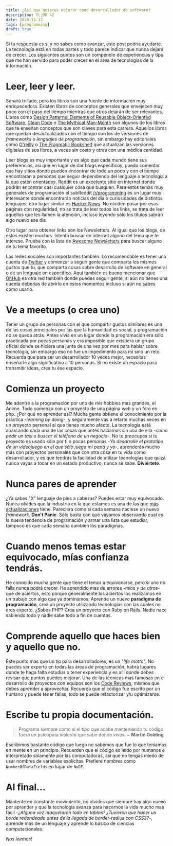 ```yaml
---
title: ¿Así que quieres mejorar como desarrollador de software?
description: TL;DR 42
date: 2020-11-17
tags: [programming]
draft: true
---
```


Si tu respuesta es si y no sabes como avanzar, este post podría ayudarte. La tecnología está en todas partes y todo parece indicar que nunca dejará de crecer. Los siguientes puntos son un compendio de experiencias y tips que me han servido para poder crecer en el área de tecnologías de la información.

# Leer, leer y leer.
Sonará trillado, pero los libros son una fuente de información muy enriquecedora. Existen libros de conceptos generales que envejecen muy poco con el paso del tiempo mientras que otros dejarán de ser relevantes. Libros como [Design Patterns: Elements of Reusable Object-Oriented Software](https://www.amazon.com/Design-Patterns-Elements-Reusable-Object-Oriented-ebook/dp/B000SEIBB8), [Clean Code](http://www.amazon.com/Clean-Code-Handbook-Software-Craftsmanship/dp/0132350882) o [The Mythical Man-Month](http://www.amazon.com/The-Mythical-Man-Month-Engineering-Anniversary/dp/0201835959?tag=javamysqlanta-20) son algunos de los libros que te enseñan conceptos que son claves para esta carrera. Aquellos libros que quedan desactualizados con el tiempo son los de versiones de *frameworks* o *lenguajes de programación*, sin embargo hay editoriales como [O'reilly](https://www.oreilly.com/) o [The Pragmatic Bookshelf](https://pragprog.com/promotions) que actualizan las versiones digitales de sus libros, a veces sin costo y otras con una módica cantidad.

Leer blogs es muy importante y es algo que cada mundo tiene sus preferencias, así que en lugar de dar blogs específicos, puedo comentar que hay sitios donde pueden encontrar de todo un poco y con el tiempo encontrarán a personas que seguir dependiendo del lenguaje o tecnología a la que estén orientados. Reddit es un excelente sitio en internet donde podrán encontrar casi cualquier cosa que busquen. Para estos temas muy generales de programación el subReddit [/r/programming](https://www.reddit.com/r/programming) es un lugar muy interesante donde encontrarán noticias del día o curiosidades de distintos lenguajes, otro lugar similar es [Hacker News](https://news.ycombinator.com/). No olviden pasar por esas páginas con regularidad, no se trata de leer todos los links, se trata de leer aquellos que les llamen la atención, incluso leyendo sólo los títulos sabrán algo nuevo ese día.

Otro lugar para obtener links son los Newsletters. Al igual que los blogs, de estos existen muchos. Intenta buscar en internet alguno del tema que te interese. Prueba con la lista de [Awesome Newsletters](https://github.com/zudochkin/awesome-newsletters) para buscar alguno de tu tema favorito.

Las redes sociales son importantes también. Lo recomendable es tener una cuenta de [Twitter](https://www.twitter.com) y comenzar a seguir gente que comparta los mismos gustos que tu, que comparta cosas sobre desarrollo de software en general o de un lenguaje en específico. Aquí también es bueno mencionar que [GitHub](https://www.github.com) es otra red también donde puedes seguir gente, si aún no tienes una cuenta deberías de abrirlo en estos momentos incluso si aún no sabes como usarlo.

# Ve a meetups (o crea uno)
Tener un grupo de personas con el que compartir gustos similares es una de las cosas principales por las que la humanidad es social, y programación no se queda atrás. Antes vivía en un lugar donde la programación era sólo practicada por pocas personas y era imposible que existiera un grupo oficial donde se hiciera una junta de una vez por mes para hablar sobre tecnología, sin embargo eso no fue un impedimento para mi sino un reto. Recuerda que para ser un desarrollador 10 veces mejor, necesitas enseñarle algo significativo a 10 personas. Si no existe un espacio para transmitir ideas, crea tu ése espacio.

# Comienza un proyecto
Me adentré a la programación por uno de mis hobbies mas grandes, el Anime. Todo comenzó con un proyecto de una página web y un foro en php. ¿Por qué no aprender así? Mucha gente obtiene el conocimiento por la práctica -_learning by doing_-, y seguramente vas a retarte muchas veces en un proyecto personal al que tienes mucho afecto. La tecnología está abarcando cada una de las cosas que antes hacíamos sin uso de ella -_como pedir un taxi o buscar el teléfono de un negocio_-. No te preocupes si tu proyecto es usado sólo por ti o pocas personas -_Yo desarrollé el prototipo de un videojuego en el que sólo juega mi papá y yo_-, aprenderás mucho más con proyectos personales que con otra cosa en tu vida como desarrollador, y es que tendrás la facilidad de utilizar tecnologías que quizá nunca vayas a tocar en un estado productivo, nunca se sabe. **Diviértete**.

# Nunca pares de aprender
¿Ya sabes "X" lenguaje de pies a cabezas? Puedes estar muy equivocado. Nunca olvides que la industria en la que estamos es una de las que [más actualizaciones](http://imgs.xkcd.com/comics/standards.png) tiene. Pareciera como si cada semana naciese un nuevo *framework*. __Don't Panic__. Sólo basta con que vayamos observando cual es la nueva tendencia de programación y armar una lista que estudiar, tampoco es que cada semana cambien los paradigmas.

# Cuando menos temas estar equivocado, mías confianza tendrás.
He conocido mucha gente que tiene el temor a equivocarse, pero si uno no falla nunca podrá crecer. He aprendido mas de errores -_míos y de otros_- que de aciertos, esto porque generalmente los aciertos los realizamos en un trabajo con algo que ya dominamos. Aprende un nuevo **paradigma de programación**, crea un proyecto utilizando tecnologías con las cuales no eres experto. ¿Sabes PHP? Crea un proyecto con Ruby on Rails. Nadie nace sabiendo todo y nadie sabe todo a fin de cuentas.

# Comprende aquello que haces bien y aquello que no.
Éste punto mas que un tip para desarrolladores, es un "_life motto_". No puedes ser experto en todas las áreas de programación, habrá lugares donde te haga falta estudiar o tener experiencia y es allí donde debes revisar que puntos puedes mejorar. Una de las técnicas mas famosas en el desarrollo de proyectos con equipos son los [Code Reviews](https://en.wikipedia.org/wiki/Code_review), mismos que debes aprender a aprovechar. Recuerda que el código fue escrito por un humano y puede tener fallas, todo se puede refactorizar y/u optimizarse.

# Escribe tu propia documentación.
> Programa siempre como si el tipo que acabe manteniendo tu código fuera un psicópata violento que sabe dónde vives.
> ~ **Martin Golding**

Escribimos bastante código que luego no sabemos que fue lo que teníamos en mente en un principio. Recuerden que el código es leído por humanos e interpretado sólamente por las computadoras, así que no tengas miedo de usar nombres de variables explícitas. Prefiere nombres como `NumberOfDataFields` en lugar de `NoDF`.

# Al final...
Mantente en constante movimiento, no olvides que siempre hay algo nuevo por aprender y que la tecnología avanza para hacernos la vida mucho mas fácil -_¿Alguna vez maquetaron todo en tablas? ¿Tuvieron que hacer un borde redondeado antes de la llegada de border-radius con CSS3?_-, aprende mas de un lenguaje y aprende lo básico de ciencias computacionales.

_Nos leemos!_